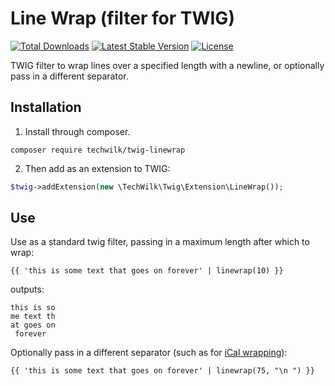 # Line Wrap (filter for TWIG)

[![Total Downloads](https://img.shields.io/packagist/dt/techwilk/twig-linewrap.svg)](https://packagist.org/packages/techwilk/twig-linewrap)
[![Latest Stable Version](https://img.shields.io/packagist/v/techwilk/twig-linewrap.svg)](https://packagist.org/packages/techwilk/twig-linewrap)
[![License](https://img.shields.io/packagist/l/techwilk/twig-linewrap.svg)](https://packagist.org/packages/techwilk/twig-linewrap)

TWIG filter to wrap lines over a specified length with a newline, or optionally pass in a different separator.

## Installation

1. Install through composer.

```
composer require techwilk/twig-linewrap
```

2. Then add as an extension to TWIG:

``` php
$twig->addExtension(new \TechWilk\Twig\Extension\LineWrap());
```

## Use

Use as a standard twig filter, passing in a maximum length after which to wrap:

``` twig
{{ 'this is some text that goes on forever' | linewrap(10) }}
```

outputs:

```
this is so
me text th
at goes on
 forever
```

Optionally pass in a different separator (such as for [iCal wrapping](examples/ical-wrapping.md)):

``` twig
{{ 'this is some text that goes on forever' | linewrap(75, "\n ") }}
```

